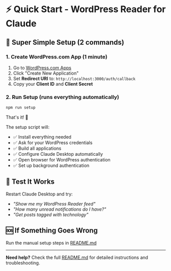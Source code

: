 # ⚡ Quick Start - WordPress Reader for Claude

## 🚀 Super Simple Setup (2 commands)

### 1. Create WordPress.com App (1 minute)

1. Go to [WordPress.com Apps](https://developer.wordpress.com/apps/)
2. Click "Create New Application"  
3. Set **Redirect URI** to: `http://localhost:3000/auth/callback`
4. Copy your **Client ID** and **Client Secret**

### 2. Run Setup (runs everything automatically)

```bash
npm run setup
```

That's it! 🎉

The setup script will:
- ✅ Install everything needed
- ✅ Ask for your WordPress credentials  
- ✅ Build all applications
- ✅ Configure Claude Desktop automatically
- ✅ Open browser for WordPress authentication
- ✅ Set up background authentication

## 🧪 Test It Works

Restart Claude Desktop and try:
- *"Show me my WordPress Reader feed"*
- *"How many unread notifications do I have?"*
- *"Get posts tagged with technology"*

## 🆘 If Something Goes Wrong

Run the manual setup steps in [README.md](README.md)

---

**Need help?** Check the full [README.md](README.md) for detailed instructions and troubleshooting.